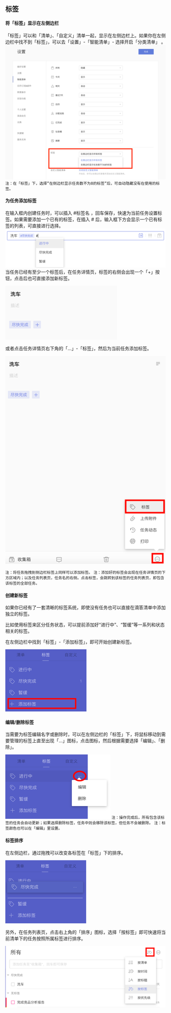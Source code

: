 ## 标签

#### 将「标签」显示在左侧边栏

「标签」可以和「清单」、「自定义」清单一起，显示在左侧边栏上。如果你在左侧边栏中找不到「标签」，可以去「设置」-「智能清单」- 选择开启「分类清单」 。 ![webtag1](../images/web/Screen%20Shot%202018-08-17%20at%202.35.31%20PM.png) `注：在「标签」下，选择“在侧边栏显示任务数不为0的标签“后，可自动隐藏没有在使用的标签。`

#### 为任务添加标签

在输入框内创建任务时，可以插入 #标签名 ，回车保存，快速为当前任务设置标签。如果需要添加一个已有的标签，在插入 # 后，输入框下方会显示一个已有标签的列表，可直接进行选择。 ![](../images/web/Screen%20Shot%202018-05-28%20at%202.45.17%20PM.png) 当任务已经有至少一个标签后，在任务详情页，标签的右侧会出现一个「+」按钮，点击后也可直接添加新标签。

![](../images/web/Screen%20Shot%202018-05-28%20at%202.46.22%20PM.png)

或者点击任务详情页右下角的「...」-「标签」，然后为当前任务添加标签。

![](../images/web/Screen%20Shot%202018-05-28%20at%202.46.56%20PM.png)

`注：将任务拖拽到侧边栏标签上同样可以添加标签。` `注：添加好的标签会出现在任务详情页的下方区域内；以及任务列表页，任务名的右侧。点击标签，会跳转到该标签的任务列表页，即包含该标签的全部任务。`

#### 创建新标签

如果你已经有了一套清晰的标签系统，即使没有任务也可以直接在滴答清单中添加独立的标签。

比如使用标签来区分任务状态，可以提前添加好“进行中”、“暂缓”等一系列和状态相关的标签。

在左侧边栏中找到「标签」-「添加标签」，即可开始创建新标签。

![](../images/web/Screen%20Shot%202018-05-28%20at%202.47.55%20PM.png)

#### 编辑/删除标签

当需要为标签编辑名字或删除时，可以在左侧边栏的「标签」下，将鼠标移动到需要管理的标签上直至出现「...」图标，点击图标，然后根据需要选择「编辑」、「删除」。

![](../images/web/Screen%20Shot%202018-05-28%20at%202.48.32%20PM.png) `注：操作完成后，所有包含该标签的任务会自动更新；如果选择删除标签，任务中则会移除该标签，但任务不会被删除。` `注：标签颜色也可以在「编辑」里设置。`

#### 标签排序

在左侧边栏，通过拖拽可以改变各标签在「标签」下的排序。

![](../images/web/Screen%20Shot%202018-05-28%20at%202.49.38%20PM.png)

另外，在任务列表页，点击右上角的「排序」图标，选择「按标签」即可快速将当前清单下的任务按照所属标签进行排序。

![](../images/web/Screen%20Shot%202018-05-28%20at%202.50.32%20PM.png)

